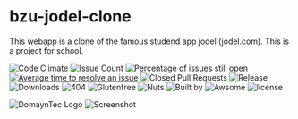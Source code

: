 # bzu-jodel-clone
This webapp is a clone of the famous studend app jodel (jodel.com). This is a project for school.

[![Code Climate](https://codeclimate.com/github/jhuesser/bzu-jodel-clone/badges/gpa.svg)](https://codeclimate.com/github/jhuesser/bzu-jodel-clone)
[![Issue Count](https://codeclimate.com/github/jhuesser/bzu-jodel-clone//badges/issue_count.svg)](https://codeclimate.com/github/jhuesser/bzu-jodel-clone/)
[![Percentage of issues still open](http://isitmaintained.com/badge/open/jhuesser/bzu-jodel-clone.svg)](http://isitmaintained.com/project/jhuesser/bzu-jodel-clone "Percentage of issues still open")
[![Average time to resolve an issue](http://isitmaintained.com/badge/resolution/jhuesser/bzu-jodel-clone.svg)](http://isitmaintained.com/project/jhuesser/bzu-jodel-clone "Average time to resolve an issue")
![Closed Pull Requests](https://img.shields.io/github/issues-pr-closed-raw/jhuesser/bzu-jodel-clone.svg)
![Release](https://img.shields.io/github/release/jhuesser/bzu-jodel-clone/all.svg)
![Downloads](https://img.shields.io/github/downloads/jhuesser/bzu-jodel-clone/total.svg)
![404](https://img.shields.io/badge/404.svg)
![Glutenfree](https://img.shields.io/badge/gluten-free-brightgreen.svg)
![Nuts](https://img.shields.io/badge/may%20contains%20traces%20of%20-nutes%20and%20peanuts-yellow.svg)
![Built by](https://img.shields.io/badge/built%20by-sys%20admins-blue.svg)
![Awsome](https://img.shields.io/badge/awsome%20level-swiss-red.svg)
![license](https://img.shields.io/github/license/jhuesser/bzu-jodel-clone.svg)

![DomaynTec Logo](http://www.domayntec.ch/wp-content/uploads/2016/02/schriftzug-2.png)
![Screenshot](http://www.domayntec.ch/wp-content/uploads/2017/05/socialdomayn.png)
